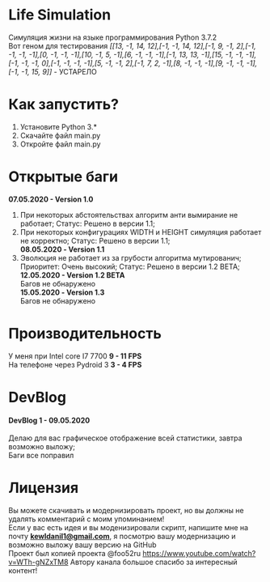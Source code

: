 # Life Simulation
Симуляция жизни на языке программирования Python 3.7.2 <br/>
Вот геном для тестирования *[[13, -1, 14, 12],[-1, -1, 14, 12],[-1, 9, -1, 2],[-1, -1, -1, -1],[0, -1, -1, -1],[10, -1, 5, -1],[6, -1, -1, -1],[-1, 13, 13, -1],[15, -1, -1, -1],[-1, -1, -1, 0],[-1, -1, -1, -1],[5, -1, -1, 2],[-1, 7, 2, -1],[8, -1, -1, -1],[9, -1, -1, -1],[-1, -1, 15, 9]]* - УСТАРЕЛО

# Как запустить?
1. Установите Python 3.* <br/>
2. Скачайте файл main.py <br/>
4. Откройте файл main.py <br/>

# Открытые баги
**07.05.2020 - Version 1.0** <br/>
1. При некоторых абстоятельствах алгоритм анти вымирание не работает; Статус: Решено в версии 1.1; <br/>
2. При некоторых конфигурациях WIDTH и HEIGHT симуляция работает не корректно; Статус: Решено в версии 1.1; <br/>
**08.05.2020 - Version 1.1** <br/>
1. Эволюция не работает из за грубости алгоритма мутированич; Приоритет: Очень высокий; Статус: Решено в версии 1.2 BETA; <br/>
**12.05.2020 - Version 1.2 BETA** <br/>
Багов не обнаружено <br/>
**15.05.2020 - Version 1.3** <br/>
Багов не обнаружено

# Производительность
У меня при Intel core I7 7700 **9 - 11 FPS** <br/>
На телефоне через Pydroid 3 **3 - 4 FPS** <br/>

# DevBlog
<h4>DevBlog 1 - 09.05.2020</h4>
Делаю для вас графическое отображение всей статистики, завтра возможно выложу; <br/>
Баги все поправил

# Лицензия
Вы можете скачивать и модернизировать проект, но вы должны не удалять комментарий с моим упоминанием! <br/>
Если у вас есть идея и вы моденизировали скрипт, напишите мне на почту **kewldanil1@gmail.com**, я посмотрю вашу модернизацию и возможно выложу вашу версию на GitHub <br/>
Проект был копией проекта @foo52ru https://www.youtube.com/watch?v=WTh-gNZxTM8 Автору канала большое спасибо за интересный контент!

